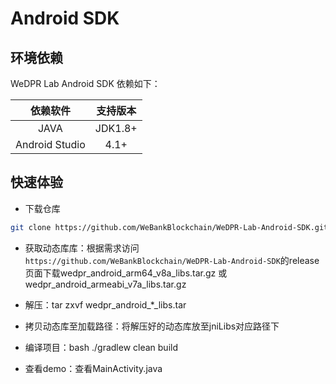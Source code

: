 # Android SDK

## 环境依赖

WeDPR Lab Android SDK 依赖如下：

| 依赖软件 | 支持版本 |
| :-: | :-: |
| JAVA | JDK1.8+ |
| Android Studio | 4.1+ |

## 快速体验

- 下载仓库

```bash
git clone https://github.com/WeBankBlockchain/WeDPR-Lab-Android-SDK.git && cd ./WeDPR-Lab-Android-SDK
```

- 获取动态库库：根据需求访问 `https://github.com/WeBankBlockchain/WeDPR-Lab-Android-SDK`的release页面下载wedpr_android_arm64_v8a_libs.tar.gz 或 wedpr_android_armeabi_v7a_libs.tar.gz

- 解压：tar zxvf wedpr_android_*_libs.tar
- 拷贝动态库至加载路径：将解压好的动态库放至jniLibs对应路径下

- 编译项目：bash ./gradlew clean build

- 查看demo：查看MainActivity.java
